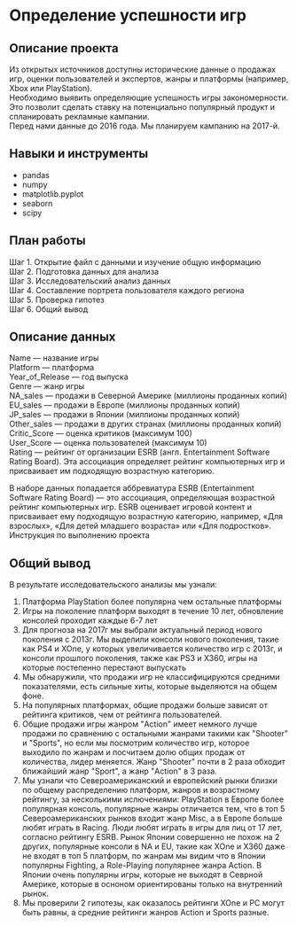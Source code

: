 # Определение успешности игр

## Описание проекта

Из открытых источников доступны исторические данные о продажах игр, оценки пользователей и экспертов, жанры и платформы (например, Xbox или PlayStation). \
Необходимо выявить определяющие успешность игры закономерности. Это позволит сделать ставку на потенциально популярный продукт и спланировать рекламные кампании. \
Перед нами данные до 2016 года. Мы планируем кампанию на 2017-й. 

## Навыки и инструменты
* pandas
* numpy
* matplotlib.pyplot
* seaborn
* scipy

## План работы
Шаг 1. Открытие файл с данными и изучение общую информацию \
Шаг 2. Подготовка данных для анализа \
Шаг 3. Исследовательский анализ данных \
Шаг 4. Составление портрета пользователя каждого региона \
Шаг 5. Проверка гипотез \
Шаг 6. Общий вывод

## Описание данных

Name — название игры \
Platform — платформа \
Year_of_Release — год выпуска \
Genre — жанр игры \
NA_sales — продажи в Северной Америке (миллионы проданных копий) \
EU_sales — продажи в Европе (миллионы проданных копий) \
JP_sales — продажи в Японии (миллионы проданных копий) \
Other_sales — продажи в других странах (миллионы проданных копий) \
Critic_Score — оценка критиков (максимум 100) \
User_Score — оценка пользователей (максимум 10) \
Rating — рейтинг от организации ESRB (англ. Entertainment Software Rating Board). Эта ассоциация определяет рейтинг компьютерных игр и присваивает им подходящую возрастную категорию. 

В наборе данных попадается аббревиатура ESRB (Entertainment Software Rating Board) — это ассоциация, определяющая возрастной рейтинг компьютерных игр. ESRB оценивает игровой контент и присваивает ему подходящую возрастную категорию, например, «Для взрослых», «Для детей младшего возраста» или «Для подростков».
Инструкция по выполнению проекта

## Общий вывод

В результате исследовательского анализы мы узнали:

1. Платформа PlayStation более популярна чем остальные платформы 
2. Игры на поколение платформ выходят в течение 10 лет, обновление консолей проходит каждые 6-7 лет 
3. Для прогноза на 2017г мы выбрали актуальный период нового поколения с 2013г. Мы выделили консоли нового поколения, такие как PS4 и XOne, у которых увеличивается количество игр с 2013г, и консоли прошлого поколения, также как PS3 и X360, игры на которые постепенно перестают выпускать 
4. Мы обнаружили, что продажи игр не классифицируются средними показателями, есть сильные хиты, которые выделяются на общем фоне. 
5. На популярных платформах, общие продажи больше зависят от рейтинга критиков, чем от рейтинга пользователей. 
6. Общие продажи игры жанром "Action" имеет немного лучше продажи по сравнению с остальными жанрами такими как "Shooter" и "Sports", но если мы посмотрим количество игр, которое выходило по жанрам и посчитаем долю общих продаж от количества, лидер меняется. Жанр "Shooter" почти в 2 раза обходит ближайший жанр "Sport", а жанр "Action" в 3 раза. 
7. Мы узнали что Североамериканский и европейский рынки близки по общему распределению платформ, жанров и возрастному рейтингу, за несколькими ислючениями: PlayStation в Европе более популярная консоль, популярные жанры отличается тем, что в топ 5 Североамериканских рынков входит жанр Misc, а в Европе больше любят играть в Racing. Люди любят играть в игры для лиц от 17 лет, согласно рейтингу ESRB. Рынок Японии совершенно не похож на 2 других, популярные консоли в NA и EU, такие как XOne и X360 даже не входят в топ 5 платформ, по жанрам мы видим что в Японии популярны Fighting, а Role-Playing популярнее жанра Action. В Японии очень популярны игры, которые не выходят в Севрной Америке, которые в осноном ориентированы только на внутренний рынок. 
8. Мы проверили 2 гипотезы, как оказалось рейтинги XOne и PC могут быть равны, а средние рейтинги жанров Action и Sports разные.
